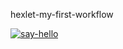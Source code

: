 hexlet-my-first-workflow

[![say-hello](https://github.com/JulyNozuu/hexlet-my-first-workflow/actions/workflows/say-hello.yml/badge.svg)](https://github.com/JulyNozuu/hexlet-my-first-workflow/actions/workflows/say-hello.yml)